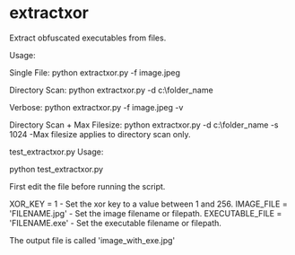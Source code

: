 # extractxor
Extract obfuscated executables from files.

Usage:

Single File: python extractxor.py -f image.jpeg

Directory Scan: python extractxor.py -d c:\folder_name

Verbose: python extractxor.py -f image.jpeg -v

Directory Scan + Max Filesize: python extractxor.py -d c:\folder_name -s 1024
-Max filesize applies to directory scan only.

test_extractxor.py Usage:

python test_extractxor.py

First edit the file before running the script.

XOR_KEY = 1 - Set the xor key to a value between 1 and 256.
IMAGE_FILE = 'FILENAME.jpg' - Set the image filename or filepath.
EXECUTABLE_FILE = 'FILENAME.exe' - Set the executable filename or filepath.

The output file is called 'image_with_exe.jpg'
